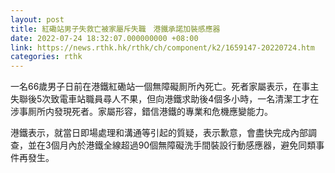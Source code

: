 ```yaml
---
layout: post
title: 紅磡站男子失救亡被家屬斥失職　港鐵承諾加裝感應器　
date: 2022-07-24 18:32:07.000000000 +08:00
link: https://news.rthk.hk/rthk/ch/component/k2/1659147-20220724.htm
categories: rthk
---
```


一名66歲男子日前在港鐵紅磡站一個無障礙厠所內死亡。死者家屬表示，在事主失聯後5次致電車站職員尋人不果，但向港鐵求助後4個多小時，一名清潔工才在涉事厠所内發現死者。家屬形容，錯信港鐵的專業和危機應變能力。

港鐵表示，就當日即場處理和溝通等引起的質疑，表示歉意，會盡快完成內部調查，並在3個月內於港鐵全線超過90個無障礙洗手間裝設行動感應器，避免同類事件再發生。
